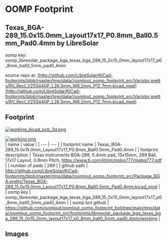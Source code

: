 # OOMP Footprint  
## Texas_BGA-289_15.0x15.0mm_Layout17x17_P0.8mm_Ball0.5mm_Pad0.4mm  by LibreSolar  
  
oomp key: oomp_libresolar_package_bga_texas_bga_289_15_0x15_0mm_layout17x17_p0_8mm_ball0_5mm_pad0_4mm  
  
source repo at: [http://github.com/LibreSolar/KiCad-footprints/blob/master/tmp/data//oomlout_oomp_footprint_src/Varistor.pretty/RV_Rect_V25S440P_L26.5mm_W8.2mm_P12.7mm.kicad_mod](http://github.com/LibreSolar/KiCad-footprints/blob/master/tmp/data//oomlout_oomp_footprint_src/Varistor.pretty/RV_Rect_V25S440P_L26.5mm_W8.2mm_P12.7mm.kicad_mod)  
## Footprint  
  
[![working_kicad_pcb_3d.png](working_kicad_pcb_3d_600.png)](working_kicad_pcb_3d.png)  
  
[![working.png](working_600.png)](working.png)  
| name | value | 
| --- | --- | 
| footprint name | Texas_BGA-289_15.0x15.0mm_Layout17x17_P0.8mm_Ball0.5mm_Pad0.4mm | 
| footprint description | Texas Instruments BGA-289, 0.4mm pad, 15x15mm, 289 Ball, 17x17 Layout, 0.8mm Pitch, https://www.ti.com/lit/ml/mpbg777/mpbg777.pdf | 
| number of pads | 289 | 
| github path | http://github.com/LibreSolar/KiCad-footprints/blob/master/tmp/data//oomlout_oomp_footprint_src/Package_BGA.pretty/Texas_BGA-289_15.0x15.0mm_Layout17x17_P0.8mm_Ball0.5mm_Pad0.4mm.kicad_mod | 
| oomp key | oomp_libresolar_package_bga_texas_bga_289_15_0x15_0mm_layout17x17_p0_8mm_ball0_5mm_pad0_4mm | 
| oomp bot github | https://github.com/oomlout/oomlout_oomp_footprint_bot/tree/main/tmp/data//oomlout_oomp_footprint_src/footprints/libresolar_package_bga_texas_bga_289_15_0x15_0mm_layout17x17_p0_8mm_ball0_5mm_pad0_4mm/working | 
## Images  
